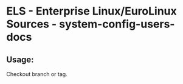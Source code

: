 # ELS - Enterprise Linux/EuroLinux Sources - system-config-users-docs 
## Usage:
  Checkout branch or tag.
